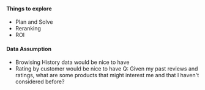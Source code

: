#### Things to explore
- Plan and Solve
- Reranking 
- ROI

#### Data Assumption
- Browising History data would be nice to have
- Rating by customer would be nice to have 
	Q: Given my past reviews and ratings, what are some products that might interest me and that I haven't considered before?